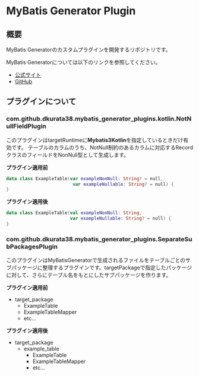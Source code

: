 # MyBatis Generator Plugin

## 概要

MyBatis Generatorのカスタムプラグインを開発するリポジトリです。

MyBatis Generatorについては以下のリンクを参照してください。

- [公式サイト](https://mybatis.org/generator/)
- [GitHub](https://github.com/mybatis/generator)

## プラグインについて

### com.github.dkurata38.mybatis_generator_plugins.kotlin.NotNullFieldPlugin

このプラグインはtargetRuntimeに**Mybatis3Kotlin**を指定しているときだけ有効です。
テーブルのカラムのうち、NotNull制約のあるカラムに対応するRecordクラスのフィールドをNonNull型として生成します。


**プラグイン適用前**

```kotlin
data class ExampleTable(var exampleNonNull: String? = null,
                         var exampleNullable: String? = null) {
}
```

**プラグイン適用後**

```kotlin
data class ExampleTable(val exampleNonNull: String,
                        var exampleNullable: String? = null) {
}
```

### com.github.dkurata38.mybatis_generator_plugins.SeparateSubPackagesPlugin

このプラグインはMyBatisGeneratorで生成されるファイルをテーブルごとのサブパッケージに整理するプラグインです。targetPackageで指定したパッケージに対して、さらにテーブル名をもとにしたサブパッケージを作ります。

**プラグイン適用前**

+ target_package
    + ExampleTable
    + ExampleTableMapper
    + etc...
    
**プラグイン適用後**

+ target_package
    + example_table
        + ExampleTable
        + ExampleTableMapper
        + etc...
